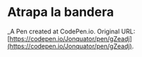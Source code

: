 # Atrapa la bandera
 _A Pen created at CodePen.io. Original URL: [https://codepen.io/Jonquator/pen/gZeadj](https://codepen.io/Jonquator/pen/gZeadj).

 